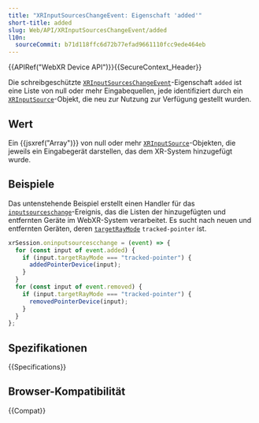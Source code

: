 ```yaml
---
title: "XRInputSourcesChangeEvent: Eigenschaft 'added'"
short-title: added
slug: Web/API/XRInputSourcesChangeEvent/added
l10n:
  sourceCommit: b71d118ffc6d72b77efad9661110fcc9ede464eb
---
```


{{APIRef("WebXR Device API")}}{{SecureContext_Header}}

Die schreibgeschützte [`XRInputSourcesChangeEvent`](/de/docs/Web/API/XRInputSourcesChangeEvent)-Eigenschaft `added` ist eine Liste von null oder mehr Eingabequellen, jede identifiziert durch ein [`XRInputSource`](/de/docs/Web/API/XRInputSource)-Objekt, die neu zur Nutzung zur Verfügung gestellt wurden.

## Wert

Ein {{jsxref("Array")}} von null oder mehr [`XRInputSource`](/de/docs/Web/API/XRInputSource)-Objekten, die jeweils ein Eingabegerät darstellen, das dem XR-System hinzugefügt wurde.

## Beispiele

Das untenstehende Beispiel erstellt einen Handler für das [`inputsourceschange`](/de/docs/Web/API/XRSession/inputsourceschange_event)-Ereignis, das die Listen der hinzugefügten und entfernten Geräte im WebXR-System verarbeitet. Es sucht nach neuen und entfernten Geräten, deren [`targetRayMode`](/de/docs/Web/API/XRInputSource/targetRayMode) `tracked-pointer` ist.

```js
xrSession.oninputsourcescchange = (event) => {
  for (const input of event.added) {
    if (input.targetRayMode === "tracked-pointer") {
      addedPointerDevice(input);
    }
  }
  for (const input of event.removed) {
    if (input.targetRayMode === "tracked-pointer") {
      removedPointerDevice(input);
    }
  }
};
```

## Spezifikationen

{{Specifications}}

## Browser-Kompatibilität

{{Compat}}
